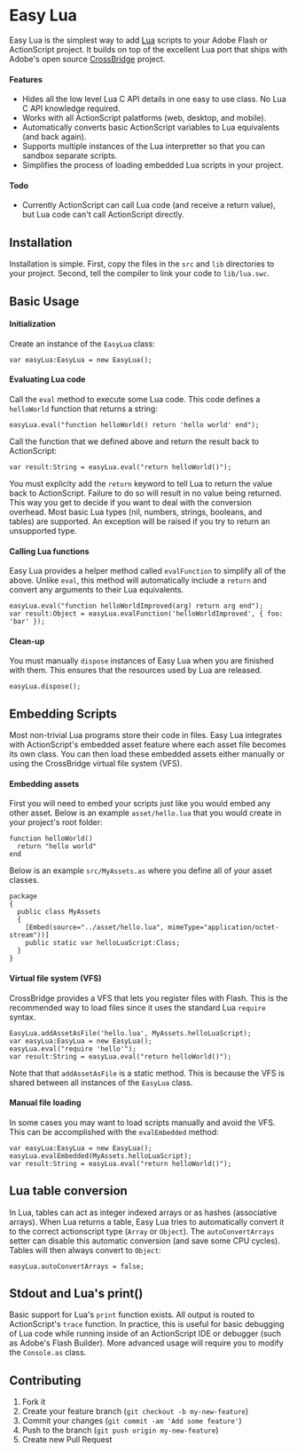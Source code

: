 # Easy Lua

Easy Lua is the simplest way to add [Lua](http://www.lua.org/) scripts to your Adobe Flash or ActionScript project.
It builds on top of the excellent Lua port that ships with Adobe's open source [CrossBridge](https://github.com/adobe-flash/crossbridge) project.

#### Features

- Hides all the low level Lua C API details in one easy to use class.  No Lua C API knowledge required.
- Works with all ActionScript palatforms (web, desktop, and mobile).
- Automatically converts basic ActionScript variables to Lua equivalents (and back again).
- Supports multiple instances of the Lua interpretter so that you can sandbox separate scripts.
- Simplifies the process of loading embedded Lua scripts in your project.

#### Todo

- Currently ActionScript can call Lua code (and receive a return value), but Lua code can't call ActionScript directly.

## Installation

Installation is simple.
First, copy the files in the `src` and `lib` directories to your project.
Second, tell the compiler to link your code to `lib/lua.swc`.

## Basic Usage

#### Initialization

Create an instance of the `EasyLua` class:

    var easyLua:EasyLua = new EasyLua();

#### Evaluating Lua code

Call the `eval` method to execute some Lua code.  This code defines a `helloWorld` function that returns a string:

    easyLua.eval("function helloWorld() return 'hello world' end");

Call the function that we defined above and return the result back to ActionScript:

    var result:String = easyLua.eval("return helloWorld()");

You must explicity add the `return` keyword to tell Lua to return the value back to ActionScript.
Failure to do so will result in no value being returned.
This way you get to decide if you want to deal with the conversion overhead.
Most basic Lua types (nil, numbers, strings, booleans, and tables) are supported.
An exception will be raised if you try to return an unsupported type.

#### Calling Lua functions

Easy Lua provides a helper method called `evalFunction` to simplify all of the above.
Unlike `eval`, this method will automatically include a `return` and convert any arguments to their Lua equivalents.

    easyLua.eval("function helloWorldImproved(arg) return arg end");
    var result:Object = easyLua.evalFunction('helloWorldImproved', { foo: 'bar' });

#### Clean-up

You must manually `dispose` instances of Easy Lua when you are finished with them.
This ensures that the resources used by Lua are released.

    easyLua.dispose();

## Embedding Scripts

Most non-trivial Lua programs store their code in files.
Easy Lua integrates with ActionScript's embedded asset feature where each asset file becomes its own class.
You can then load these embedded assets either manually or using the CrossBridge virtual file system (VFS).

#### Embedding assets

First you will need to embed your scripts just like you would embed any other asset.
Below is an example `asset/hello.lua` that you would create in your project's root folder:

    function helloWorld()
      return "hello world"
    end

Below is an example `src/MyAssets.as` where you define all of your asset classes.

    package
    {
      public class MyAssets
      {
        [Embed(source="../asset/hello.lua", mimeType="application/octet-stream"))]
        public static var helloLuaScript:Class;
      }
    }

#### Virtual file system (VFS)

CrossBridge provides a VFS that lets you register files with Flash.
This is the recommended way to load files since it uses the standard Lua `require` syntax.

    EasyLua.addAssetAsFile('hello.lua', MyAssets.helloLuaScript);
    var easyLua:EasyLua = new EasyLua();
    easyLua.eval("require 'hello'");
    var result:String = easyLua.eval("return helloWorld()");

Note that that `addAssetAsFile` is a static method.
This is because the VFS is shared between all instances of the `EasyLua` class.

#### Manual file loading

In some cases you may want to load scripts manually and avoid the VFS.
This can be accomplished with the `evalEmbedded` method:

    var easyLua:EasyLua = new EasyLua();
    easyLua.evalEmbedded(MyAssets.helloLuaScript);
    var result:String = easyLua.eval("return helloWorld()");

## Lua table conversion

In Lua, tables can act as integer indexed arrays or as hashes (associative arrays).
When Lua returns a table, Easy Lua tries to automatically convert it to the correct actionscript type (`Array` or `Object`).
The `autoConvertArrays` setter can disable this automatic conversion (and save some CPU cycles).
Tables will then always convert to `Object`:

    easyLua.autoConvertArrays = false;

## Stdout and Lua's print()

Basic support for Lua's `print` function exists.
All output is routed to ActionScript's `trace` function.
In practice, this is useful for basic debugging of Lua code while running inside of an ActionScript IDE or debugger (such as Adobe's Flash Builder).
More advanced usage will require you to modify the `Console.as` class.

## Contributing

1. Fork it
2. Create your feature branch (`git checkout -b my-new-feature`)
3. Commit your changes (`git commit -am 'Add some feature'`)
4. Push to the branch (`git push origin my-new-feature`)
5. Create new Pull Request
